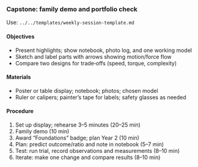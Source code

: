 ### Capstone: family demo and portfolio check

Use: `../../templates/weekly-session-template.md`

#### Objectives
- Present highlights; show notebook, photo log, and one working model
- Sketch and label parts with arrows showing motion/force flow
- Compare two designs for trade‑offs (speed, torque, complexity)

#### Materials
- Poster or table display; notebook; photos; chosen model
- Ruler or calipers; painter’s tape for labels; safety glasses as needed

#### Procedure
1) Set up display; rehearse 3–5 minutes (20–25 min)
2) Family demo (10 min)
3) Award “Foundations” badge; plan Year 2 (10 min)
4) Plan: predict outcome/ratio and note in notebook (5–7 min)
5) Test: run trial, record observations and measurements (8–10 min)
6) Iterate: make one change and compare results (8–10 min)

<!-- enriched: v1 -->

